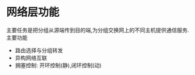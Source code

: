 # 网络层功能

 主要任务是把分组从源端传到目的端,为分组交换网上的不同主机提供通信服务.  
主要功能

- 路由选择与分组转发
- 异构网络互联
- 拥塞控制: 开环控制(静),闭环控制(动)
